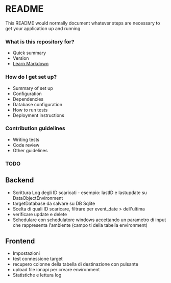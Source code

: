 # README #

This README would normally document whatever steps are necessary to get your application up and running.

### What is this repository for? ###

* Quick summary
* Version
* [Learn Markdown](https://bitbucket.org/tutorials/markdowndemo)

### How do I get set up? ###

* Summary of set up
* Configuration
* Dependencies
* Database configuration
* How to run tests
* Deployment instructions

### Contribution guidelines ###

* Writing tests
* Code review
* Other guidelines

### TODO ###

## Backend ##

 * Scrittura Log degli ID scaricati - esempio: lastID e lastupdate su DataObjectEnvironment
 * targetDatabase da salvare su DB Sqlite
 * Scelta di quali ID scaricare, filtrare per event_date > dell'ultima
 * verificare update e delete
 * Schedulare con schedulatore windows accettando un parametro di input che rappresenta l'ambiente (campo ti della tabella environment)


## Frontend ##


 * Impostazioni
 * test connessione target
 * recupero colonne della tabella di destinazione con pulsante
 * upload file ionapi per creare environment
 * Statistiche e lettura log
